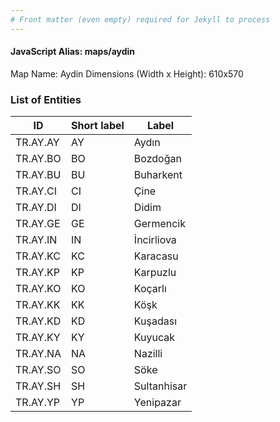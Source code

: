 ```yaml
---
# Front matter (even empty) required for Jekyll to process
---
```


#### JavaScript Alias: maps/aydin

Map Name: Aydin
Dimensions (Width x Height): 610x570

### List of Entities

| ID       | Short label | Label       |
| -------- | ----------- | ----------- |
| TR.AY.AY | AY          | Aydın       |
| TR.AY.BO | BO          | Bozdoğan    |
| TR.AY.BU | BU          | Buharkent   |
| TR.AY.CI | CI          | Çine        |
| TR.AY.DI | DI          | Didim       |
| TR.AY.GE | GE          | Germencik   |
| TR.AY.IN | IN          | İncirliova  |
| TR.AY.KC | KC          | Karacasu    |
| TR.AY.KP | KP          | Karpuzlu    |
| TR.AY.KO | KO          | Koçarlı     |
| TR.AY.KK | KK          | Köşk        |
| TR.AY.KD | KD          | Kuşadası    |
| TR.AY.KY | KY          | Kuyucak     |
| TR.AY.NA | NA          | Nazilli     |
| TR.AY.SO | SO          | Söke        |
| TR.AY.SH | SH          | Sultanhisar |
| TR.AY.YP | YP          | Yenipazar   |
